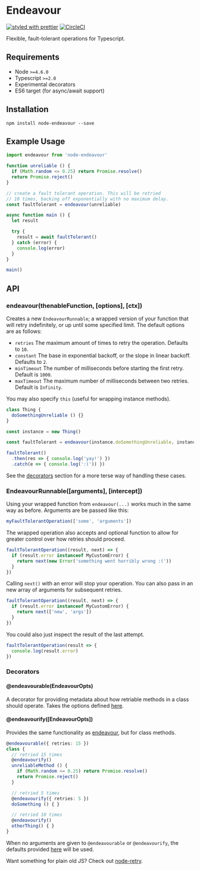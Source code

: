 # Endeavour
[![styled with prettier](https://img.shields.io/badge/styled_with-prettier-ff69b4.svg)](https://github.com/prettier/prettier)
[![CircleCI](https://circleci.com/gh/TobyColeman/endeavour.svg?style=svg)](https://circleci.com/gh/TobyColeman/endeavour)

Flexible, fault-tolerant operations for Typescript.

## Requirements
- Node `>=4.6.0`
- Typescript `>=2.0`
- Experimental decorators
- ES6 target (for async/await support)

## Installation
```npm install node-endeavour --save```

## Example Usage

```typescript
import endeavour from 'node-endeavour'

function unreliable () {
  if (Math.random <= 0.25) return Promise.resolve()
  return Promise.reject()
}

// create a fault tolerant operation. This will be retried
// 10 times, backing off exponentially with no maximum delay.
const faultTolerant = endeavour(unreliable)

async function main () {
  let result

  try {
    result = await faultTolerant()
  } catch (error) {
    console.log(error)
  }
}

main()
```

## API

### endeavour(thenableFunction, [options], [ctx])
Creates a new `EndeavourRunnable`; a wrapped version of your function that will retry indefinitely, or up until some specified limit. The default options are as follows:

- `retries` The maximum amount of times to retry the operation. Defaults to `10`.
- `constant` The base in exponential backoff, or the slope in linear backoff. Defaults to `2`.
- `minTimeout` The number of milliseconds before starting the first retry. Default is `1000`.
- `maxTimeout` The maximum number of milliseconds between two retries. Default is `Infinity`. 

You may also specify `this` (useful for wrapping instance methods).

```typescript
class Thing {
  doSomethingUnreliable () {}
}

const instance = new Thing()

const faultTolerant = endeavour(instance.doSomethingUnreliable, instance)

faultTolerant()
  .then(res => { console.log('yay!') })
  .catch(e => { console.log(':(')) })
```

See the [decorators](#decorators) section for a more terse way of handling these cases.

### EndeavourRunnable([arguments], [intercept])
Using your wrapped function from `endeavour(...)` works much in the same way as before. Arguments are be passed like this:

```typescript
myFaultTolerantOperation(['some', 'arguments'])
```

The wrapped operation also accepts and optional function to allow for greater control over how retries should proceed.

```typescript
faultTolerantOperation((result, next) => {
  if (result.error instanceof MyCustomError) {
    return next(new Error('something went horribly wrong :('))
  }
})
```

Calling `next()` with an error will stop your operation. You can also pass in an new array of arguments for subsequent retries.

```typescript
faultTolerantOperation((result, next) => {
  if (result.error instanceof MyCustomError) {
    return next(['new', 'args'])
  }
})
```

You could also just inspect the result of the last attempt.
```typescript
faultTolerantOperation(result => {
  console.log(result.error)
})
```

### Decorators

#### @endeavourable(EndeavourOpts)
A decorator for providing metadata about how retriable methods in a class should operate. Takes the options defined [here](#endeavourthenablefunction-options-ctx). 

#### @endeavourify([EndeavourOpts])
Provides the same functionality as [endeavour](#endeavourthenablefunction-options-ctx), but for class methods.

```typescript
@endeavourable({ retries: 15 })
class {
  // retried 15 times
  @endeavourify()
  unreliableMethod () {
    if (Math.random <= 0.25) return Promise.resolve()
    return Promise.reject()
  }

  // retried 5 times
  @endeavourify({ retries: 5 })
  doSomething () { }

  // retried 10 times
  @endeavourify()
  otherThing() { }
}
``` 

When no arguments are given to `@endeavourable` or `@endeavourify`, the defaults provided [here](#endeavourthenablefunction-options-ctx) will be used.

Want something for plain old JS? Check out [node-retry](https://github.com/tim-kos/node-retry).